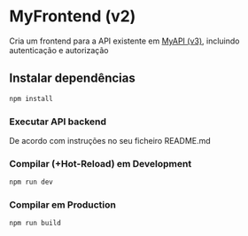 # MyFrontend (v2)

Cria um frontend para a API existente em [MyAPI (v3)](https://github.com/catarinafoliveira/myApi_v3), incluindo autenticação e autorização

## Instalar dependências

```sh
npm install
```

### Executar API backend
De acordo com instruções no seu ficheiro README.md

### Compilar (+Hot-Reload) em Development

```sh
npm run dev
```

### Compilar em Production

```sh
npm run build
```
